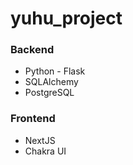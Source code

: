 # yuhu_project

### Backend

* Python - Flask </br>
* SQLAlchemy </br>
* PostgreSQL 




### Frontend

* NextJS
* Chakra UI